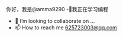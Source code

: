 你好，我是@amma9290
-🌱我正在学习编程
- 💞️ I’m looking to collaborate on ...
- 📫 How to reach me 625723003@qq.com

<!---
amma9290/amma9290 is a ✨ special ✨ repository because its `README.md` (this file) appears on your GitHub profile.
You can click the Preview link to take a look at your changes.
--->
